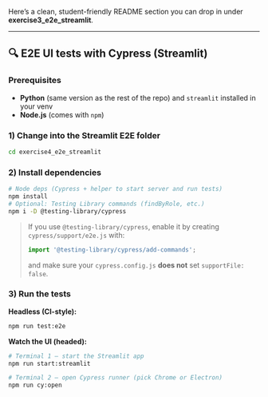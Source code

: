 Here’s a clean, student-friendly README section you can drop in under **exercise3_e2e_streamlit**.

---

## 🔍 E2E UI tests with Cypress (Streamlit)

### Prerequisites

* **Python** (same version as the rest of the repo) and `streamlit` installed in your venv
* **Node.js** (comes with `npm`)

### 1) Change into the Streamlit E2E folder

```bash
cd exercise4_e2e_streamlit
```

### 2) Install dependencies

```bash
# Node deps (Cypress + helper to start server and run tests)
npm install
# Optional: Testing Library commands (findByRole, etc.)
npm i -D @testing-library/cypress
```

> If you use `@testing-library/cypress`, enable it by creating `cypress/support/e2e.js` with:
>
> ```js
> import '@testing-library/cypress/add-commands';
> ```
>
> and make sure your `cypress.config.js` **does not** set `supportFile: false`.

### 3) Run the tests

**Headless (CI-style):**

```bash
npm run test:e2e
```

**Watch the UI (headed):**

```bash
# Terminal 1 – start the Streamlit app
npm run start:streamlit

# Terminal 2 – open Cypress runner (pick Chrome or Electron)
npm run cy:open
```
